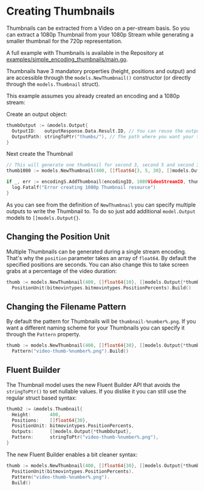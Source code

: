 # Creating Thumbnails

Thumbnails can be extracted from a Video on a per-stream basis. So you can extract a 1080p Thumbnail from your 1080p Stream while generating a smaller thumbnail for the 720p representation.

A full example with Thumbnails is available in the Repository at [examples/simple_encoding_thumbnails/main.go](https://github.com/iqbalnurhakim/bitmovin-go/blob/master/examples/simple_encoding_thumbnails/main.go).

Thumbnails have 3 mandatory properties (height, positions and output) and are accessible through the `models.NewThumbnail()` constructor (or directly through the `models.Thumbnail` struct).

This example assumes you already created an encoding and a 1080p stream:

Create an output object:

```go
thumbOutput := &models.Output{
  OutputID:   outputResponse.Data.Result.ID, // You can reuse the output for the Stream here
  OutputPath: stringToPtr("thumbs/"), // The path where you want your thumbnails
}
```

Next create the Thumbnail

```go
// This will generate one thumbnail for second 3, second 5 and second 30 in the video
thumb1080 := models.NewThumbnail(400, []float64{3, 5, 30}, []models.Output{*thumbOutput})

if _, err := encodingS.AddThumbnail(encodingID, 1080VideoStreamID, thumb1080); err != nil {
  log.Fatalf("Error creating 1080p Thumbnail resource")
}

```

As you can see from the definition of `NewThumbnail` you can specify multiple outputs to write the Thumbnail to. To do so just add additional `model.Output` models to `[]models.Output{}`.

## Changing the Position Unit

Multiple Thumbnails can be generated during a single stream encoding. That's why the `position` parameter takes an array of `float64`. By default the specified positions are seconds. You can also change this to take screen grabs at a percentage of the video duration:

```go
thumb := models.NewThumbnail(400, []float64{10}, []models.Output{*thumbOutput}).Builder().
  PositionUnit(bitmovintypes.bitmovintypes.PositionPercents).Build()
```

## Changing the Filename Pattern

By default the pattern for Thumbnails will be `thumbnail-%number%.png`. If you want a different naming scheme for your Thumbnails you can specify it through the `Pattern` property.

```go
thumb := models.NewThumbnail(400, []float64{30}, []models.Output{*thumbOutput}).Builder().
  Pattern("video-thumb-%number%.png").Build()
```

## Fluent Builder

The Thumbnail model uses the new Fluent Builder API that avoids the `stringToPtr()` to set nullable values. If you dislike it you can still use the regular struct based syntax:

```go
thumb2 := &models.Thumbnail{
  Height:       400,
  Positions:    []float64{30},
  PositionUnit: bitmovintypes.PositionPercents,
  Outputs:      []models.Output{*thumbOutput},
  Pattern:      stringToPtr("video-thumb-%number%.png"),
}
```

The new Fluent Builder enables a bit cleaner syntax:

```go
thumb := models.NewThumbnail(400, []float64{30}, []models.Output{*thumbOutput}).Builder().
  PositionUnit(bitmovintypes.PositionPercents).
  Pattern("video-thumb-%number%.png").
  Build()
```
